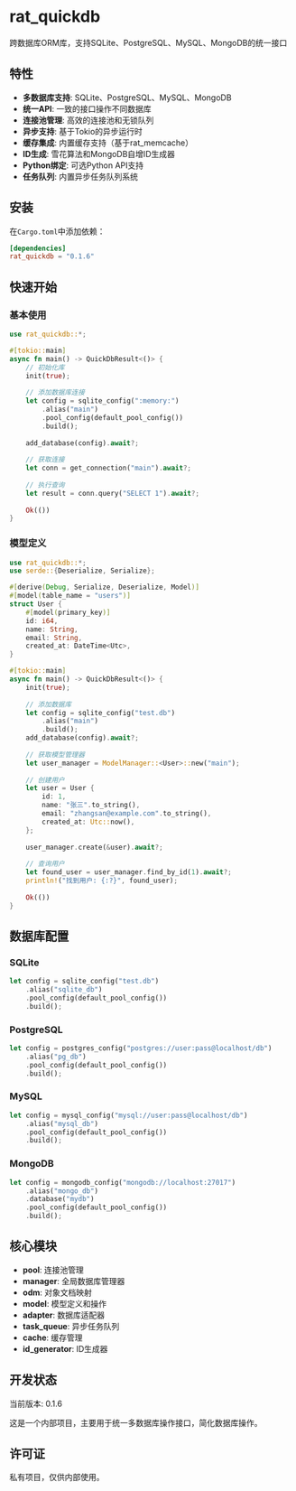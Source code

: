 # rat_quickdb

跨数据库ORM库，支持SQLite、PostgreSQL、MySQL、MongoDB的统一接口

## 特性

- **多数据库支持**: SQLite、PostgreSQL、MySQL、MongoDB
- **统一API**: 一致的接口操作不同数据库
- **连接池管理**: 高效的连接池和无锁队列
- **异步支持**: 基于Tokio的异步运行时
- **缓存集成**: 内置缓存支持（基于rat_memcache）
- **ID生成**: 雪花算法和MongoDB自增ID生成器
- **Python绑定**: 可选Python API支持
- **任务队列**: 内置异步任务队列系统

## 安装

在`Cargo.toml`中添加依赖：

```toml
[dependencies]
rat_quickdb = "0.1.6"
```

## 快速开始

### 基本使用

```rust
use rat_quickdb::*;

#[tokio::main]
async fn main() -> QuickDbResult<()> {
    // 初始化库
    init(true);
    
    // 添加数据库连接
    let config = sqlite_config(":memory:")
        .alias("main")
        .pool_config(default_pool_config())
        .build();
    
    add_database(config).await?;
    
    // 获取连接
    let conn = get_connection("main").await?;
    
    // 执行查询
    let result = conn.query("SELECT 1").await?;
    
    Ok(())
}
```

### 模型定义

```rust
use rat_quickdb::*;
use serde::{Deserialize, Serialize};

#[derive(Debug, Serialize, Deserialize, Model)]
#[model(table_name = "users")]
struct User {
    #[model(primary_key)]
    id: i64,
    name: String,
    email: String,
    created_at: DateTime<Utc>,
}

#[tokio::main]
async fn main() -> QuickDbResult<()> {
    init(true);
    
    // 添加数据库
    let config = sqlite_config("test.db")
        .alias("main")
        .build();
    add_database(config).await?;
    
    // 获取模型管理器
    let user_manager = ModelManager::<User>::new("main");
    
    // 创建用户
    let user = User {
        id: 1,
        name: "张三".to_string(),
        email: "zhangsan@example.com".to_string(),
        created_at: Utc::now(),
    };
    
    user_manager.create(&user).await?;
    
    // 查询用户
    let found_user = user_manager.find_by_id(1).await?;
    println!("找到用户: {:?}", found_user);
    
    Ok(())
}
```

## 数据库配置

### SQLite
```rust
let config = sqlite_config("test.db")
    .alias("sqlite_db")
    .pool_config(default_pool_config())
    .build();
```

### PostgreSQL
```rust
let config = postgres_config("postgres://user:pass@localhost/db")
    .alias("pg_db")
    .pool_config(default_pool_config())
    .build();
```

### MySQL
```rust
let config = mysql_config("mysql://user:pass@localhost/db")
    .alias("mysql_db")
    .pool_config(default_pool_config())
    .build();
```

### MongoDB
```rust
let config = mongodb_config("mongodb://localhost:27017")
    .alias("mongo_db")
    .database("mydb")
    .pool_config(default_pool_config())
    .build();
```

## 核心模块

- **pool**: 连接池管理
- **manager**: 全局数据库管理器
- **odm**: 对象文档映射
- **model**: 模型定义和操作
- **adapter**: 数据库适配器
- **task_queue**: 异步任务队列
- **cache**: 缓存管理
- **id_generator**: ID生成器

## 开发状态

当前版本: 0.1.6

这是一个内部项目，主要用于统一多数据库操作接口，简化数据库操作。

## 许可证

私有项目，仅供内部使用。